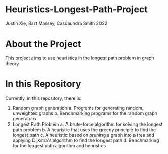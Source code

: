 # Heuristics-Longest-Path-Project
Justin Xie, Bart Massey, Cassaundra Smith 2022

# About the Project
This project aims to use heuristics in the longest path problem in graph theory

# In this Repository
Currently, in this repository, there is:
1. Random graph generation
a. Programs for generating random, unweighted graphs
b. Benchmarking programs for the random graph generators
2. Longest Path Problem
a. A brute-force algorithm for solving the longest path problem
b. A heuristic that uses the greedy principle to find the longest path
c. A heuristic based on pruning a graph into a tree and applying Dijkstra's algorithm to find the longest path
d. Benchmarking for the longest path algorithm and heuristics
